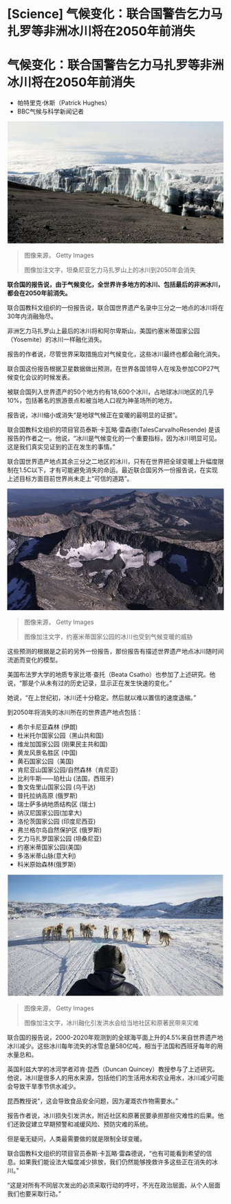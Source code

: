 # [Science] 气候变化：联合国警告乞力马扎罗等非洲冰川将在2050年前消失

#  气候变化：联合国警告乞力马扎罗等非洲冰川将在2050年前消失

  * 帕特里克·休斯（Patrick Hughes） 
  * BBC气候与科学新闻记者 


![坦桑尼亚乞力马扎罗山上的冰川](_127491237_gettyimages-683475990.jpg)

> 图像来源，  Getty Images
>
> 图像加注文字，坦桑尼亚乞力马扎罗山上的冰川到2050年会消失

**联合国的报告说，由于气候变化，全世界许多地方的冰川、包括最后的非洲冰川，都会在2050年前消失。**

联合国教科文组织的一份报告说，联合国世界遗产名录中三分之一地点的冰川将在30年内消融殆尽。

非洲乞力马扎罗山上最后的冰川将和阿尔卑斯山，美国约塞米蒂国家公园（Yosemite）的冰川一样融化消失。

报告的作者说，尽管世界采取措施应对气候变化，这些冰川最终也都会融化消失。

联合国这份报告根据卫星数据做出预测，在世界各国领导人在埃及参加COP27气候变化会议的时候发表。

被联合国列入世界遗产的50个地方约有18,600个冰川，占地球冰川地区的几乎10%，包括著名的旅游景点和被当地人口视为神圣场所的地方。

报告说，冰川缩小或消失“是地球气候正在变暖的最明显的证据”。

联合国教科文组织的项目官员泰斯·卡瓦略·雷森德(TalesCarvalhoResende) 是该报告的作者之一。他说，“冰川是气候变化的一个重要指标，因为冰川明显可见。这是我们真实见证到的正在发生的事情。”

联合国世界遗产地点其余三分之二地区的冰川，只有在世界把全球变暖上升幅度限制在1.5C以下，才有可能避免消失的命运。最近联合国另外一份报告说，在实现上述目标方面目前世界尚未走上“可信的道路”。

![约塞米蒂国家公园](_127491873_mediaitem127491872.jpg)

> 图像来源，  Getty Images
>
> 图像加注文字，约塞米蒂国家公园的冰川也受到气候变暖的威胁

这些预测的根据是之前的另外一份报告，那份报告有描述世界遗产地点冰川随时间流逝而变化的模型。

美国布法罗大学的地质专家比塔·查托（Beata Csatho）也参加了上述研究。他说，“那是个从未有过的历史记录，显示正在发生快速的变化。”

她说，“在上世纪初，冰川还十分稳定。然后就以难以置信的速度退缩。”

到2050年将消失的冰川所在的世界遗产地点包括：

  * 希尔卡尼亚森林 (伊朗) 
  * 杜米托尔国家公园（黑山共和国) 
  * 维龙加国家公园 (刚果民主共和国) 
  * 黄龙风景名胜区 (中国) 
  * 黄石国家公园（美国) 
  * 肯尼亚山国家公园/自然森林（肯尼亚) 
  * 比利牛斯——珀杜山 (法国，西班牙) 
  * 鲁文佐里山国家公园 (乌干达) 
  * 普托拉纳高原 (俄罗斯) 
  * 瑞士萨多纳地质结构区 (瑞士) 
  * 纳汉尼国家公园(加拿大) 
  * 洛伦茨国家公园 (印度尼西亚) 
  * 弗兰格尔岛自然保护区 (俄罗斯) 
  * 乞力马扎罗国家公园 (坦桑尼亚) 
  * 约塞米蒂国家公园(美国) 
  * 多洛米蒂山脉(意大利) 
  * 科米原始森林(俄罗斯) 

![冰原上的狗拉雪橇](_127491241_sleddogs.jpg)

> 图像来源，  Getty Images
>
> 图像加注文字，冰川融化引发洪水会给当地社区和原著民带来灾难

联合国的报告说，2000-2020年观测到的全球海平面上升的4.5%来自世界遗产地冰川减少。这些冰川每年流失的冰雪总量580亿吨，相当于法国和西班牙每年的用水量总和。

英国利兹大学的冰河学者邓肯·昆西（Duncan Quincey）教授参与了上述研究。他说，冰川是很多人的用水来源，包括他们的生活用水和农业用水，冰川减少可能会导致干旱季节供水减少。

昆西教授说“，这会导致食品安全问题，因为灌溉农作物需要水。”

报告作者说，冰川损失引发洪水，附近社区和原著民要承担那些灾难性的后果。他们还敦促建立早期预警和减缓风险、预防灾难的系统。

但是毫无疑问，人类最需要做的就是限制全球变暖。

联合国教科文组织的项目官员泰斯·卡瓦略·雷森德说，“也有可能看到希望的信息。如果我们能设法大幅度减少排放，我们仍然能够挽救许多这些正在消失的冰川。”

“这是对所有不同层次发出的必须采取行动的呼吁，不光在政治层面，从个人层面我们也要采取行动。”


